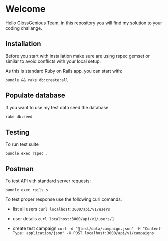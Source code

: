 # Welcome

Hello GlossGenious Team, in this repository you will find my solution to your coding challange. 


## Installation
Before you start with installation make sure are using rspec gemset or similar to avoid conflicts
with your local setup.

As this is standard Ruby on Rails app, you can start with:

```
bundle && rake db:create:all
```

## Populate database

If you want to use my test data seed the database 

`rake db:seed`

## Testing 

To run test suite

`bundle exec rspec .`

## Postman

To test API vith standard server requests:

`bundle exec rails s`

To test proper response use the following curl comands:

* list all users
  `curl localhost:3000/api/v1/users`

* user details
  `curl localhost:3000/api/v1/users/1`

* create test campaign
  `curl -d "@test/data/campaign.json" -H "Content-Type: application/json" -X POST localhost:3000/api/v1/campaigns`





